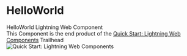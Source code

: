 # HelloWorld
HelloWorld Lightning Web Component\
This Component is the end product of the [Quick Start: Lightning Web Components](https://trailhead.salesforce.com/en/content/learn/projects/quick-start-lightning-web-components?trail_id=build-lightning-web-components) Trailhead\
![Quick Start: Lightning Web Components](https://res.cloudinary.com/hy4kyit2a/f_auto,fl_lossy,q_70/learn/projects/quick-start-lightning-web-components/a5b473dc9b5fec5a2aef823b218a35bf_badge.png)